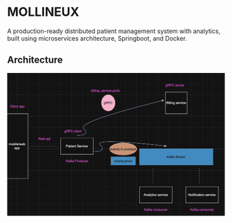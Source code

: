 # MOLLINEUX
A production-ready distributed patient management system with 
analytics, built using microservices architecture, Springboot, 
and Docker.

## Architecture
![Mollineux Architecture](./images/PatientManSys.png)